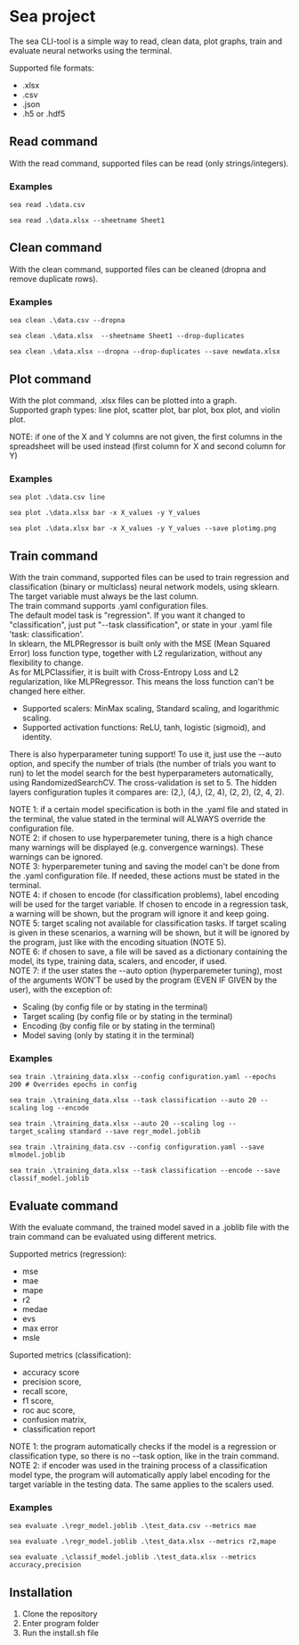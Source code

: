 # Sea project

The sea CLI-tool is a simple way to read, clean data, plot graphs, train and evaluate neural networks using the terminal.

Supported file formats:
- .xlsx
- .csv
- .json
- .h5 or .hdf5

## Read command

With the read command, supported files can be read (only strings/integers).

### Examples

```console
sea read .\data.csv

sea read .\data.xlsx --sheetname Sheet1
```

## Clean command

With the clean command, supported files can be cleaned (dropna and remove duplicate rows).

### Examples

```console
sea clean .\data.csv --dropna

sea clean .\data.xlsx  --sheetname Sheet1 --drop-duplicates

sea clean .\data.xlsx --dropna --drop-duplicates --save newdata.xlsx
```

## Plot command

With the plot command, .xlsx files can be plotted into a graph.  
Supported graph types: line plot, scatter plot, bar plot, box plot, and violin plot.

NOTE: if one of the X and Y columns are not given, the first columns in the spreadsheet will be used instead (first column for X and second column for Y)

### Examples

```console
sea plot .\data.csv line

sea plot .\data.xlsx bar -x X_values -y Y_values

sea plot .\data.xlsx bar -x X_values -y Y_values --save plotimg.png
```

## Train command

With the train command, supported files can be used to train regression and classification (binary or multiclass) neural network models, using sklearn. The target variable must always be the last column.  
The train command supports .yaml configuration files.  
The default model task is "regression". If you want it changed to "classification", just put "--task classification", or state in your .yaml file 'task: classification'.  
In sklearn, the MLPRegressor is built only with the MSE (Mean Squared Error) loss function type, together with L2 regularization, without any flexibility to change.  
As for MLPClassifier, it is built with Cross-Entropy Loss and L2 regularization, like MLPRegressor. This means the loss function can't be changed here either.

- Supported scalers: MinMax scaling, Standard scaling, and logarithmic scaling.
- Supported activation functions: ReLU, tanh, logistic (sigmoid), and identity.

There is also hyperparameter tuning support! To use it, just use the --auto option, and specify the number of trials (the number of trials you want to run) to let the model search for the best hyperparameters automatically, using RandomizedSearchCV. The cross-validation is set to 5. The hidden layers configuration tuples it compares are: (2,), (4,), (2, 4), (2, 2), (2, 4, 2).

NOTE 1: if a certain model specification is both in the .yaml file and stated in the terminal, the value stated in the terminal will ALWAYS override the configuration file.  
NOTE 2: if chosen to use hyperparemeter tuning, there is a high chance many warnings will be displayed (e.g. convergence warnings). These warnings can be ignored.  
NOTE 3: hyperparemeter tuning and saving the model can't be done from the .yaml configuration file. If needed, these actions must be stated in the terminal.  
NOTE 4: if chosen to encode (for classification problems), label encoding will be used for the target variable. If chosen to encode in a regression task, a warning will be shown, but the program will ignore it and keep going.  
NOTE 5: target scaling not available for classification tasks. If target scaling is given in these scenarios, a warning will be shown, but it will be ignored by the program, just like with the encoding situation (NOTE 5).    
NOTE 6: if chosen to save, a file will be saved as a dictionary containing the model, its type, training data, scalers, and encoder, if used.  
NOTE 7: if the user states the --auto option (hyperparemeter tuning), most of the arguments WON'T be used by the program (EVEN IF GIVEN by the user), with the exception of:
- Scaling (by config file or by stating in the terminal)
- Target scaling (by config file or by stating in the terminal)
- Encoding (by config file or by stating in the terminal)
- Model saving (only by stating it in the terminal)

### Examples

```console
sea train .\training_data.xlsx --config configuration.yaml --epochs 200 # Overrides epochs in config

sea train .\training_data.xlsx --task classification --auto 20 --scaling log --encode

sea train .\training_data.xlsx --auto 20 --scaling log --target_scaling standard --save regr_model.joblib

sea train .\training_data.csv --config configuration.yaml --save mlmodel.joblib

sea train .\training_data.xlsx --task classification --encode --save classif_model.joblib
```

## Evaluate command

With the evaluate command, the trained model saved in a .joblib file with the train command can be evaluated using different metrics.

Supported metrics (regression): 
- mse 
- mae 
- mape 
- r2 
- medae 
- evs 
- max error 
- msle

Suported metrics (classification):
- accuracy score
- precision score,
- recall score,
- f1 score,
- roc auc score,
- confusion matrix,
- classification report

NOTE 1: the program automatically checks if the model is a regression or classification type, so there is no --task option, like in the train command.  
NOTE 2: if encoder was used in the training process of a classification model type, the program will automatically apply label encoding for the target variable in the testing data. The same applies to the scalers used.

### Examples

```console
sea evaluate .\regr_model.joblib .\test_data.csv --metrics mae

sea evaluate .\regr_model.joblib .\test_data.xlsx --metrics r2,mape

sea evaluate .\classif_model.joblib .\test_data.xlsx --metrics accuracy,precision
```

## Installation

1. Clone the repository
2. Enter program folder
3. Run the install.sh file
